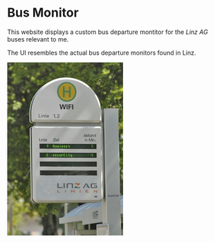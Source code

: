 # Bus Monitor
This website displays a custom bus departure montitor for the *Linz AG* buses relevant to me.

The UI resembles the actual bus departure monitors found in Linz.

![Linz AG bus departure monitor](/doc/monitor.jpg)
